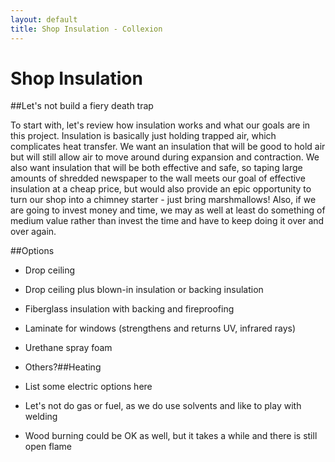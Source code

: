```yaml
---
layout: default
title: Shop Insulation - Collexion
---
```


# Shop Insulation

##Let's not build a fiery death trap


To start with, let's review how insulation works and what our goals are in this project. Insulation is basically just holding trapped air, which complicates heat transfer. We want an insulation that will be good to hold air but will still allow air to move around during expansion and contraction. We also want insulation that will be both effective and safe, so taping large amounts of shredded newspaper to the wall meets our goal of effective insulation at a cheap price, but would also provide an epic opportunity to turn our shop into a chimney starter - just bring marshmallows! Also, if we are going to invest money and time, we may as well at least do something of medium value rather than invest the time and have to keep doing it over and over again.

##Options


* Drop ceiling

* Drop ceiling plus blown-in insulation or backing insulation

* Fiberglass insulation with backing and fireproofing

* Laminate for windows (strengthens and returns UV, infrared rays)

* Urethane spray foam

* Others?##Heating


* List some electric options here

* Let's not do gas or fuel, as we do use solvents and like to play with welding

* Wood burning could be OK as well, but it takes a while and there is still open flame